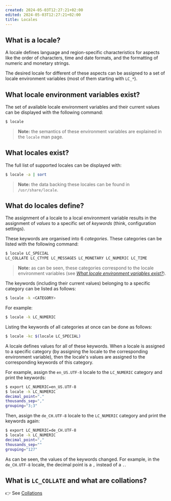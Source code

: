 ```yaml
---
created: 2024-05-03T12:27:21+02:00
edited: 2024-05-03T12:27:21+02:00
title: Locales
---
```


## What is a locale?

A locale defines language and region-specific characteristics for aspects like the order of characters, time and date formats, and the formatting of numeric and monetary strings.

The desired locale for different of these aspects can be assigned to a set of locale environment variables (most of them starting with `LC_*`).

## What locale environment variables exist?

The set of available locale environment variables and their current values can be displayed with the following command:

```bash
$ locale
```

> **Note:** the semantics of these environment variables are explained in the `locale` man page.

## What locales exist?

The full list of supported locales can be displayed with:

```bash
$ locale -a | sort
```

> **Note:** the data backing these locales can be found in `/usr/share/locale`.

## What do locales define?

The assignment of a locale to a local environment variable results in the assignment of _values_ to a specific set of _keywords_ (think, configuration settings).

These keywords are organised into 6 _categories_. These categories can be listed with the following command:

```bash
$ locale LC_SPECIAL
LC_COLLATE LC_CTYPE LC_MESSAGES LC_MONETARY LC_NUMERIC LC_TIME
```

> **Note:** as can be seen, these categories correspond to the locale environment variables (see [_What locale environment variables exist?_](#what-locale-environment-variables-exist)).

The keywords (including their current values) belonging to a specific category can be listed as follows:

```bash
$ locale -k <CATEGORY>
```

For example:

```bash
$ locale -k LC_NUMERIC
```

Listing the keywords of all categories at once can be done as follows:

```bash
$ locale -kc $(locale LC_SPECIAL)
```

A locale defines values for all of these keywords. When a locale is assigned to a specific category (by assigning the locale to the corresponding environment variable), then the locale's values are assigned to the corresponding keywords of this category.

For example, assign the `en_US.UTF-8` locale to the `LC_NUMERIC` category and print the keywords:

```bash
$ export LC_NUMERIC=en_US.UTF-8
$ locale -k LC_NUMERIC
decimal_point="."
thousands_sep=","
grouping="3;3"
```

Then, assign the `de_CH.UTF-8` locale to the `LC_NUMERIC` category and print the keywords again:

```bash
$ export LC_NUMERIC=de_CH.UTF-8
$ locale -k LC_NUMERIC
decimal_point=","
thousands_sep=""
grouping="127"
```

As can be seen, the values of the keywords changed. For example, in the `de_CH.UTF-8` locale, the decimal point is a `,` instead of a `.`.

## What is `LC_COLLATE` and what are collations?

👉 See [Collations](collations.md)
